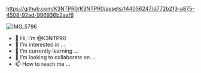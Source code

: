 

https://github.com/K3NTPR0/K3NTPR0/assets/144056247/d772b213-a875-4508-92ad-996936b2aaf6

![IMG_5796](https://github.com/K3NTPR0/K3NTPR0/assets/144056247/25d196f6-0f8f-4973-8d57-68bb933e6cce)
- 👋 Hi, I’m @K3NTPR0
- 👀 I’m interested in ...
- 🌱 I’m currently learning ...
- 💞️ I’m looking to collaborate on ...
- 📫 How to reach me ...

<!---
K3NTPR0/K3NTPR0 is a ✨ special ✨ repository because its `README.md` (this file) appears on your GitHub profile.
You can click the Preview link to take a look at your changes.
--->
